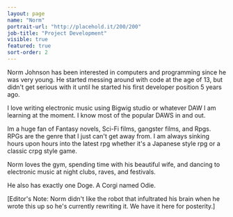```yaml
---
layout: page
name: "Norm"
portrait-url: "http://placehold.it/200/200"
job-title: "Project Development"
visible: true
featured: true
sort-order: 2
---
```


Norm Johnson has been interested in computers and programming since he was very young.  He started messing around with code at the age of 13, but didn't get serious with it until he started his first developer position 5 years ago.

I love writing electronic music using Bigwig studio or whatever DAW I am learning at the moment.  I know most of the popular DAWS in and out.

Im a huge fan of Fantasy novels, Sci-Fi films, gangster films, and Rpgs.  RPGs are the genre that I just can't get away from.  I am always sinking  hours upon hours into the latest rpg whether it's a Japanese style rpg or a classic crpg style game.

Norm loves the gym, spending time with his beautiful wife, and dancing to electronic music at night clubs, raves, and festivals.

He also has exactly one Doge.  A Corgi named Odie.

[Editor's Note: Norm didn't like the robot that infultrated his brain when he wrote this up so he's currently rewriting it. We have it here for posterity.]